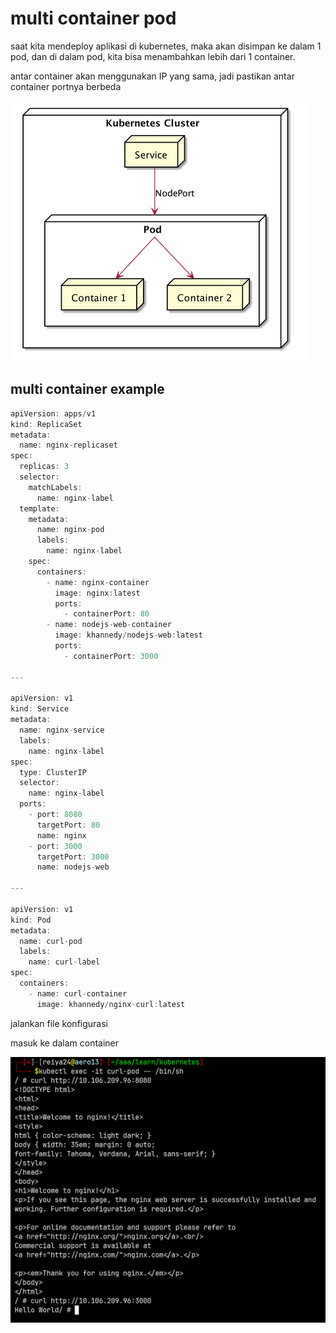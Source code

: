 # multi container pod

saat kita mendeploy aplikasi di kubernetes, maka akan disimpan ke dalam 1 pod, dan di dalam pod, kita bisa menambahkan lebih dari 1 container.

antar container akan menggunakan IP yang sama, jadi pastikan antar container portnya berbeda

![Untitled](multi%20container%20pod%2088548d1ed2944b7283344b5bfb8e159f/Untitled.png)

## multi container example

```jsx
apiVersion: apps/v1
kind: ReplicaSet
metadata:
  name: nginx-replicaset
spec:
  replicas: 3
  selector:
    matchLabels:
      name: nginx-label
  template:
    metadata:
      name: nginx-pod
      labels:
        name: nginx-label
    spec:
      containers:
        - name: nginx-container
          image: nginx:latest
          ports:
            - containerPort: 80
        - name: nodejs-web-container
          image: khannedy/nodejs-web:latest
          ports:
            - containerPort: 3000

---

apiVersion: v1
kind: Service
metadata:
  name: nginx-service
  labels:
    name: nginx-label
spec:
  type: ClusterIP
  selector:
    name: nginx-label
  ports:
    - port: 8080
      targetPort: 80
      name: nginx
    - port: 3000
      targetPort: 3000
      name: nodejs-web

---

apiVersion: v1
kind: Pod
metadata:
  name: curl-pod
  labels:
    name: curl-label
spec:
  containers:
    - name: curl-container
      image: khannedy/nginx-curl:latest
```

jalankan file konfigurasi

masuk ke dalam container 

![Untitled](multi%20container%20pod%2088548d1ed2944b7283344b5bfb8e159f/Untitled%201.png)